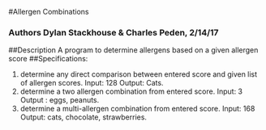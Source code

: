 #Allergen Combinations
### Authors Dylan Stackhouse & Charles Peden, 2/14/17
##Description
A program to determine allergens based on a given allergen score
##Specifications:
1.  determine any direct comparison between entered score and given list of allergen scores.  Input:  128  Output:  Cats.
2.  determine a two allergen combination from entered score.  Input: 3 Output : eggs, peanuts.
3.  determine a multi-allergen combination from entered score.  Input: 168 Output: cats, chocolate, strawberries.
